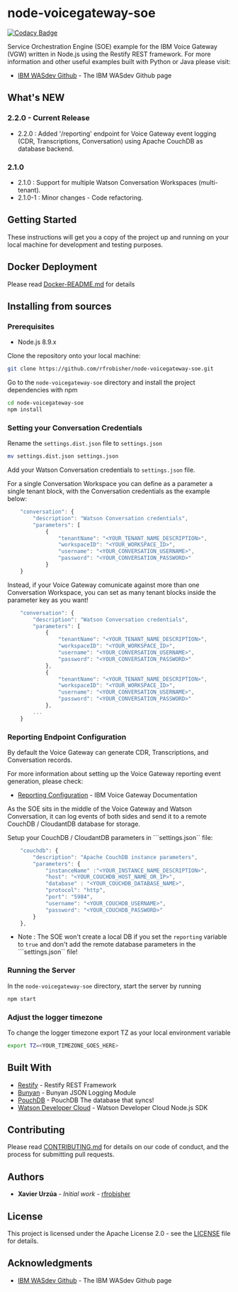 # node-voicegateway-soe

[![Codacy Badge](https://api.codacy.com/project/badge/Grade/2a68a28fdb5949708d1ce9850d760783)](https://www.codacy.com/app/rfrobisher/node-voicegateway-soe?utm_source=github.com&amp;utm_medium=referral&amp;utm_content=rfrobisher/node-voicegateway-soe&amp;utm_campaign=Badge_Grade)

[daviddm-url]: https://david-dm.org/rfrobisher/node-voicegateway-soe.png?theme=shields.io
[daviddm-image]: https://david-dm.org/rfobisher/node-voicegateway-soe

Service Orchestration Engine (SOE) example for the IBM Voice Gateway (VGW) written in Node.js using the Restify REST framework.
For more information and other useful examples built with Python or Java please visit:

* [IBM WASdev Github](https://github.com/WASdev/sample.voice.gateway/tree/master/soe) - The IBM WASdev Github page

## What's NEW

### 2.2.0 - Current Release

* 2.2.0   : Added '/reporting' endpoint for Voice Gateway event logging (CDR, Transcriptions, Conversation) using Apache CouchDB as database backend.

### 2.1.0

* 2.1.0   : Support for multiple Watson Conversation Workspaces (multi-tenant).
* 2.1.0-1 : Minor changes - Code refactoring.

## Getting Started

These instructions will get you a copy of the project up and running on your local machine for development and testing purposes.

## Docker Deployment

Please read [Docker-README.md](doc/Docker-README.md) for details

## Installing from sources

### Prerequisites

* Node.js 8.9.x

Clone the repository onto your local machine:

```sh
git clone https://github.com/rfrobisher/node-voicegateway-soe.git
```

Go to the ```node-voicegateway-soe``` directory and install the project dependencies with npm

```sh
cd node-voicegateway-soe
npm install
```

### Setting your Conversation Credentials

Rename the ```settings.dist.json``` file to ```settings.json```

```sh
mv settings.dist.json settings.json
```

Add your Watson Conversation credentials to ```settings.json``` file.

For a single Conversation Workspace you can define as a parameter a single tenant block, with the Conversation credentials as the example below:

```javascript
    "conversation": {
        "description": "Watson Conversation credentials",
        "parameters": [
            {
                "tenantName": "<YOUR_TENANT_NAME_DESCRIPTION>",
                "workspaceID": "<YOUR_WORKSPACE_ID>",
                "username": "<YOUR_CONVERSATION_USERNAME>",
                "password": "<YOUR_CONVERSATION_PASSWORD>"
            }
    }
```

Instead, if your Voice Gateway comunicate against more than one Conversation Workspace, you can set as many tenant blocks inside the parameter key as you want!

```javascript
    "conversation": {
        "description": "Watson Conversation credentials",
        "parameters": [
            {
                "tenantName": "<YOUR_TENANT_NAME_DESCRIPTION>",
                "workspaceID": "<YOUR_WORKSPACE_ID>",
                "username": "<YOUR_CONVERSATION_USERNAME>",
                "password": "<YOUR_CONVERSATION_PASSWORD>"
            },
            {
                "tenantName": "<YOUR_TENANT_NAME_DESCRIPTION>",
                "workspaceID": "<YOUR_WORKSPACE_ID>",
                "username": "<YOUR_CONVERSATION_USERNAME>",
                "password": "<YOUR_CONVERSATION_PASSWORD>"
            },
        ...
    }
```

### Reporting Endpoint Configuration

By default the Voice Gateway can generate CDR, Transcriptions, and Conversation records.

For more information about setting up the Voice Gateway reporting event generation, please check:

* [Reporting Configuration](https://www.ibm.com/support/knowledgecenter/en/SS4U29/config.html#config-reporting) - IBM Voice Gateway Documentation

As the SOE sits in the middle of the Voice Gateway and Watson Conversation, it can log events of both sides and send it to a remote CouchDB / CloudantDB database for storage.

Setup your CouchDB / CloudantDB parameters in ```settings.json`` file:

```javascript
    "couchdb": {
        "description": "Apache CouchDB instance parameters",
        "parameters": {
            "instanceName" :"<YOUR_INSTANCE_NAME_DESCRIPTION>",
            "host": "<YOUR_COUCHDB_HOST_NAME_OR_IP>",
            "database" : "<YOUR_COUCHDB_DATABASE_NAME>",
            "protocol": "http",
            "port": "5984",
            "username": "<YOUR_COUCHDB_USERNAME>",
            "password": "<YOUR_COUCHDB_PASSWORD>"
        }
    },
```

* Note : The SOE won't create a local DB if you set the ```reporting``` variable to ```true``` and don't add the           remote database parameters in the ```settings.json`` file!

### Running the Server

In the ```node-voicegateway-soe``` directory, start the server by running

```sh
npm start
```

### Adjust the logger timezone

To change the logger timezone export TZ as your local environment variable

```sh
export TZ=<YOUR_TIMEZONE_GOES_HERE>
```

## Built With

* [Restify](https://github.com/restify/node-restify) - Restify REST Framework
* [Bunyan](https://github.com/trentm/node-bunyan) - Bunyan JSON Logging Module
* [PouchDB](https://https://github.com/pouchdb/pouchdb) - PouchDB The database that syncs!
* [Watson Developer Cloud](https://github.com/watson-developer-cloud/node-sdk) - Watson Developer Cloud Node.js SDK

## Contributing

Please read [CONTRIBUTING.md](doc/CONTRIBUTING.md) for details on our code of conduct, and the process for submitting pull requests.

## Authors

* **Xavier Urzúa** - *Initial work* - [rfrobisher](https://github.com/rfrobisher)

## License

This project is licensed under the Apache License 2.0 - see the [LICENSE](LICENSE) file for details.

## Acknowledgments

* [IBM WASdev Github](https://github.com/WASdev/sample.voice.gateway/tree/master/soe) - The IBM WASdev Github page
